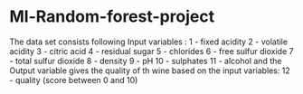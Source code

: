 # Ml-Random-forest-project

The data set consists following Input variables : 1 - fixed acidity 2 - volatile acidity 3 - citric acid 4 - residual sugar 5 - chlorides 6 - free sulfur dioxide
7 - total sulfur dioxide 8 - density 9 - pH 10 - sulphates 11 - alcohol
and the Output variable gives the quality of th wine based on the input variables:
12 - quality (score between 0 and 10)
